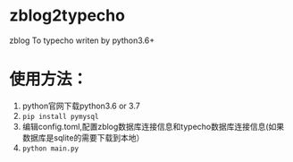 # zblog2typecho
zblog To typecho writen by python3.6+

# 使用方法：
1. python官网下载python3.6 or 3.7
2. ```pip install pymysql```
3. 编辑config.toml,配置zblog数据库连接信息和typecho数据库连接信息(如果数据库是sqlite的需要下载到本地）
4. ```python main.py```
